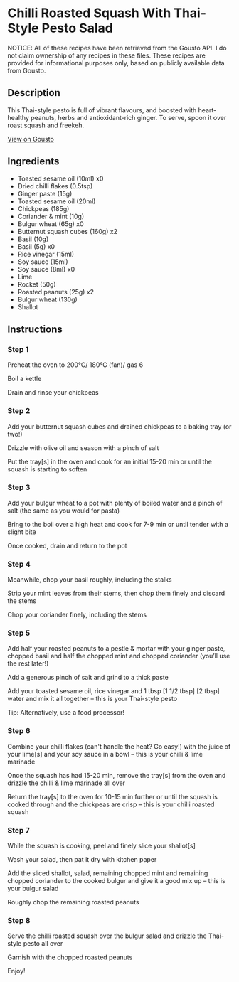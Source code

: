 # Chilli Roasted Squash With Thai-Style Pesto Salad

NOTICE: All of these recipes have been retrieved from the Gousto API. I do not claim ownership of any recipes in these files. These recipes are provided for informational purposes only, based on publicly available data from Gousto.

## Description

This Thai-style pesto is full of vibrant flavours, and boosted with heart-healthy peanuts, herbs and antioxidant-rich ginger. To serve, spoon it over roast squash and freekeh.

[View on Gousto](https://www.gousto.co.uk/recipes/cookbook/chilli-roasted-squash-thai-style-pesto-salad)

## Ingredients

- Toasted sesame oil (10ml) x0
- Dried chilli flakes (0.5tsp)
- Ginger paste (15g)
- Toasted sesame oil (20ml)
- Chickpeas (185g)
- Coriander & mint (10g)
- Bulgur wheat (65g) x0
- Butternut squash cubes (160g) x2
- Basil (10g)
- Basil (5g) x0
- Rice vinegar (15ml)
- Soy sauce (15ml)
- Soy sauce (8ml) x0
- Lime
- Rocket (50g)
- Roasted peanuts (25g) x2
- Bulgur wheat (130g)
- Shallot

## Instructions


### Step 1

Preheat the oven to 200°C/ 180°C (fan)/ gas 6

Boil a kettle

Drain and rinse your chickpeas


### Step 2

Add your butternut squash cubes and drained chickpeas to a baking tray (or two!)

Drizzle with olive oil and season with a pinch of salt

Put the tray[s] in the oven and cook for an initial 15-20 min or until the squash is starting to soften


### Step 3

Add your bulgur wheat to a pot with plenty of boiled water and a pinch of salt (the same as you would for pasta)

Bring to the boil over a high heat and cook for 7-9 min or until tender with a slight bite

Once cooked, drain and return to the pot


### Step 4

Meanwhile, chop your basil roughly, including the stalks

Strip your mint leaves from their stems, then chop them finely and discard the stems

Chop your coriander finely, including the stems


### Step 5

Add half your roasted peanuts to a pestle & mortar with your ginger paste, chopped basil and half the chopped mint and chopped coriander (you’ll use the rest later!)

Add a generous pinch of salt and grind to a thick paste

Add your toasted sesame oil, rice vinegar and 1 tbsp <span class="text-purple">[1 1/2 tbsp]</span> <span class="text-danger">[2 tbsp] </span>water and mix it all together – this is your Thai-style pesto

Tip: Alternatively, use a food processor!


### Step 6

Combine your chilli flakes (can't handle the heat? Go easy!) with the juice of your lime[s] and your soy sauce in a bowl – this is your chilli & lime marinade

Once the squash has had 15-20 min, remove the tray[s] from the oven and drizzle the chilli & lime marinade all over

Return the tray[s] to the oven for 10-15 min further or until the squash is cooked through and the chickpeas are crisp – this is your chilli roasted squash


### Step 7

While the squash is cooking, peel and finely slice your shallot[s]

Wash your salad, then pat it dry with kitchen paper

Add the sliced shallot, salad, remaining chopped mint and remaining chopped coriander to the cooked bulgur and give it a good mix up – this is your bulgur salad

Roughly chop the remaining roasted peanuts

### Step 8

Serve the chilli roasted squash over the bulgur salad and drizzle the Thai-style pesto all over

Garnish with the chopped roasted peanuts

Enjoy!

